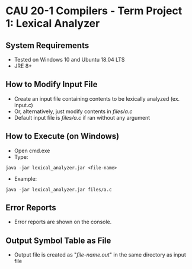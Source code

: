 # CAU 20-1 Compilers - Term Project 1: Lexical Analyzer

## System Requirements
- Tested on Windows 10 and Ubuntu 18.04 LTS
- JRE 8+

## How to Modify Input File
- Create an input file containing contents to be lexically analyzed (ex. input.c)
- Or, alternatively, just modify contents in *files/a.c*
- Default input file is *files/a.c* if ran without any argument

## How to Execute (on Windows)
- Open cmd.exe
- Type:
```console
java -jar lexical_analyzer.jar <file-name>
```
- Example:
```console
java -jar lexical_analyzer.jar files/a.c
```

## Error Reports
- Error reports are shown on the console.

## Output Symbol Table as File
- Output file is created as "*file-name.out*" in the same directory as input file